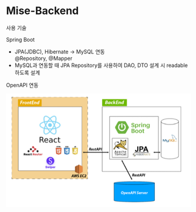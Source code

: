 # Mise-Backend

사용 기술

Spring Boot

- JPA(JDBC), Hibernate -> MySQL 연동<br>
 @Repository, @Mapper
- MySQL과 연동할 때 JPA Repository를 사용하여 DAO, DTO 설계 시 readable 하도록 설계

OpenAPI 연동

<img src="https://github.com/YolSoftware/Mise-Backend/blob/main/mise_structure.PNG">
